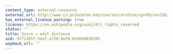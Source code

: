 ```yaml
---
content_type: external-resource
external_url: http://www.cs.princeton.edu/courses/archive/spr05/cos126/assignments/sequence.html
has_external_license_warning: true
license: https://en.wikipedia.org/wiki/All_rights_reserved
status: ''
title: Score = edit distance
uid: 9771265f-5eef-4720-9ef8-819849836503
wayback_url: ''
---
```

